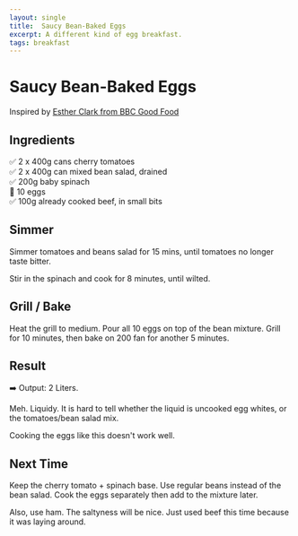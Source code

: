 ```yaml
---
layout: single
title:  Saucy Bean-Baked Eggs
excerpt: A different kind of egg breakfast.
tags: breakfast
---
```

# Saucy Bean-Baked Eggs
Inspired by [Esther Clark from BBC Good Food](https://www.bbcgoodfood.com/recipes/saucy-bean-baked-eggs#commentsFeed)

## Ingredients
✅ 2 x 400g cans cherry tomatoes  
✅ 2 x 400g can mixed bean salad, drained  
✅ 200g baby spinach  
🥣 10 eggs  
✅ 100g already cooked beef, in small bits  

## Simmer
Simmer tomatoes and beans salad for 15 mins, until tomatoes no longer taste bitter.

Stir in the spinach and cook for 8 minutes, until wilted.

## Grill / Bake
Heat the grill to medium. Pour all 10 eggs on top of the bean mixture. Grill for 10 minutes, then bake on 200 fan for another 5 minutes.

## Result
➡️ Output: 2 Liters.

Meh. Liquidy. It is hard to tell whether the liquid is uncooked egg whites, or the tomatoes/bean salad mix.

Cooking the eggs like this doesn't work well.

## Next Time
Keep the cherry tomato + spinach base. Use regular beans instead of the bean salad. Cook the eggs separately then add to the mixture later.

Also, use ham. The saltyness will be nice. Just used beef this time because it was laying around.
